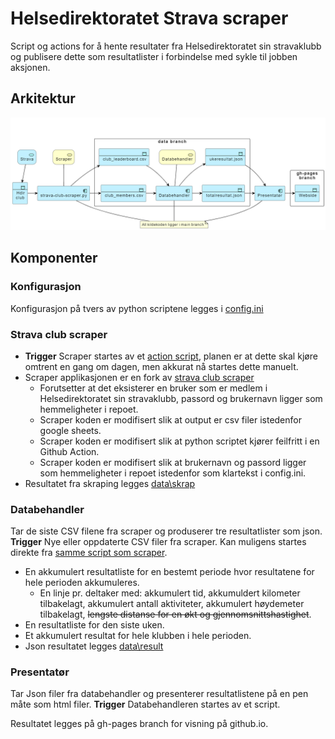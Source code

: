 # Helsedirektoratet Strava scraper

Script og actions for å hente resultater fra Helsedirektoratet sin stravaklubb og publisere dette som resultatlister i forbindelse med sykle til jobben aksjonen.

## Arkitektur

![arkitektur](plantuml-source/arkitektur.png)

## Komponenter

### Konfigurasjon

Konfigurasjon på tvers av python scriptene legges i [config.ini](https://github.com/hdir/strava-club/blob/main/settings/config.ini)  

### Strava club scraper

* **Trigger** Scraper startes av et [action script](https://github.com/hdir/strava-club/blob/main/.github/workflows/hdir-scrape.yaml), planen er at dette skal kjøre omtrent en gang om dagen, men akkurat nå startes dette manuelt.  
* Scraper applikasjonen er en fork av [strava club scraper](https://github.com/roboes/strava-club-scraper)
  * Forutsetter at det eksisterer en bruker som er medlem i Helsedirektoratet sin stravaklubb, passord og brukernavn ligger som hemmeligheter i repoet.  
  * Scraper koden er modifisert slik at output er csv filer istedenfor google sheets.
  * Scraper koden er modifisert slik at python scriptet kjører feilfritt i en Github Action.
  * Scraper koden er modifisert slik at brukernavn og passord ligger som hemmeligheter i repoet istedenfor som klartekst i config.ini.  
* Resultatet fra skraping legges [data\skrap](https://github.com/hdir/strava-club/blob/main/data/skrap)  

### Databehandler

Tar de siste CSV filene fra scraper og produserer tre resultatlister som json.
**Trigger** Nye eller oppdaterte CSV filer fra scraper. Kan muligens startes direkte fra [samme script som scraper](https://github.com/hdir/strava-club/blob/main/.github/workflows).

* En akkumulert resultatliste for en bestemt periode hvor resultatene for hele perioden akkumuleres.
  * En linje pr. deltaker med: akkumulert tid, akkumuldert kilometer tilbakelagt, akkumulert antall aktiviteter, akkumulert høydemeter tilbakelagt, ~~lengste distanse for en økt og gjennomsnittshastighet~~.
* En resultatliste for den siste uken.
* Et akkumulert resultat for hele klubben i hele perioden.
* Json resultatet legges [data\result](https://github.com/hdir/strava-club/blob/main/data/result)  

### Presentatør

Tar Json filer fra databehandler og presenterer resultatlistene på en pen måte som html filer.
**Trigger** Databehandleren startes av et script.

Resultatet legges på gh-pages branch for visning på github.io.
